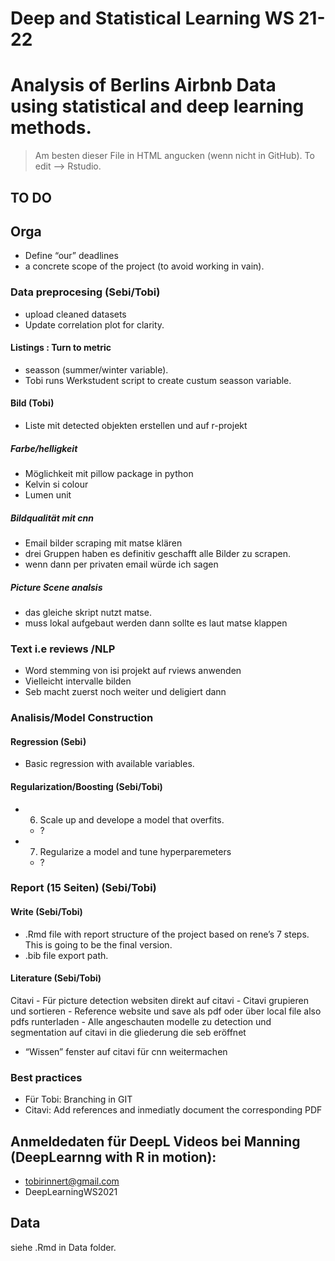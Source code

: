 Deep and Statistical Learning WS 21-22
================

# Analysis of Berlins Airbnb Data using statistical and deep learning methods.

> Am besten dieser File in HTML angucken (wenn nicht in GitHub). To edit
> –&gt; Rstudio.

## TO DO

## Orga

-   Define “our” deadlines
-   a concrete scope of the project (to avoid working in vain).

### Data preprocesing (Sebi/Tobi)

-   upload cleaned datasets
-   Update correlation plot for clarity.

#### Listings : Turn to metric

-   seasson (summer/winter variable).
-   Tobi runs Werkstudent script to create custum seasson variable.

#### Bild (Tobi)

-   Liste mit detected objekten erstellen und auf r-projekt

##### Farbe/helligkeit

-   Möglichkeit mit pillow package in python
-   Kelvin si colour
-   Lumen unit

##### Bildqualität mit cnn

-   Email bilder scraping mit matse klären
-   drei Gruppen haben es definitiv geschafft alle Bilder zu scrapen.
-   wenn dann per privaten email würde ich sagen

##### Picture Scene analsis

-   das gleiche skript nutzt matse.
-   muss lokal aufgebaut werden dann sollte es laut matse klappen

### Text i.e reviews /NLP

-   Word stemming von isi projekt auf rviews anwenden
-   Vielleicht intervalle bilden
-   Seb macht zuerst noch weiter und deligiert dann

### Analisis/Model Construction

#### Regression (Sebi)

-   Basic regression with available variables.

#### Regularization/Boosting (Sebi/Tobi)

-   6.  Scale up and develope a model that overfits.

    -   ?

-   7.  Regularize a model and tune hyperparemeters

    -   ?

### Report (15 Seiten) (Sebi/Tobi)

#### Write (Sebi/Tobi)

-   .Rmd file with report structure of the project based on rene’s 7
    steps. This is going to be the final version.
-   .bib file export path.

#### Literature (Sebi/Tobi)

Citavi - Für picture detection websiten direkt auf citavi - Citavi
grupieren und sortieren - Reference website und save als pdf oder über
local file also pdfs runterladen - Alle angeschauten modelle zu
detection und segmentation auf citavi in die gliederung die seb eröffnet
- “Wissen” fenster auf citavi für cnn weitermachen

### Best practices

-   Für Tobi: Branching in GIT
-   Citavi: Add references and inmediatly document the corresponding PDF

## Anmeldedaten für DeepL Videos bei Manning (DeepLearnng with R in motion):

-   <tobirinnert@gmail.com>
-   DeepLearningWS2021

## Data

siehe .Rmd in Data folder.
